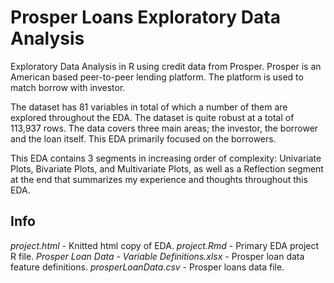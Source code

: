# Prosper Loans Exploratory Data Analysis

Exploratory Data Analysis in R using credit data from Prosper. Prosper is an American based peer-to-peer lending platform. The platform is used to match borrow with investor.

The dataset has 81 variables in total of which a number of them are explored throughout the EDA. The dataset is quite robust at a total of 113,937 rows. The data covers three
main areas; the investor, the borrower and the loan itself. This EDA primarily focused on the borrowers. 

This EDA contains 3 segments in increasing order of complexity: Univariate Plots, Bivariate Plots, and Multivariate Plots, as well as a Reflection segment at the end that summarizes my experience and thoughts throughout this EDA.

## Info

*project.html* - Knitted html copy of EDA.
*project.Rmd* - Primary EDA project R file. 
*Prosper Loan Data - Variable Definitions.xlsx* - Prosper loan data feature definitions.
*prosperLoanData.csv* - Prosper loans data file.